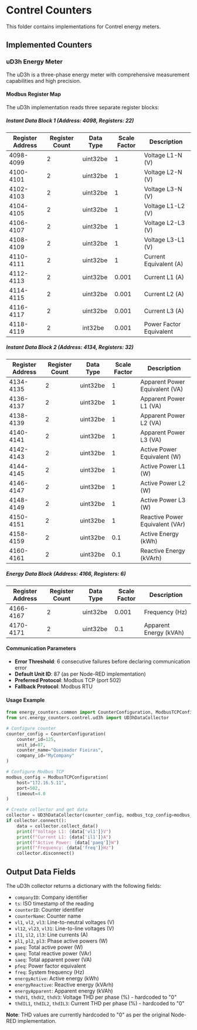 # Contrel Counters

This folder contains implementations for Contrel energy meters.

## Implemented Counters

### uD3h Energy Meter

The uD3h is a three-phase energy meter with comprehensive measurement capabilities and high precision.

#### Modbus Register Map

The uD3h implementation reads three separate register blocks:

##### Instant Data Block 1 (Address: 4098, Registers: 22)

| Register Address | Register Count | Data Type | Scale Factor | Description |
|------------------|----------------|-----------|--------------|-------------|
| 4098-4099 | 2 | uint32be | 1 | Voltage L1-N (V) |
| 4100-4101 | 2 | uint32be | 1 | Voltage L2-N (V) |
| 4102-4103 | 2 | uint32be | 1 | Voltage L3-N (V) |
| 4104-4105 | 2 | uint32be | 1 | Voltage L1-L2 (V) |
| 4106-4107 | 2 | uint32be | 1 | Voltage L2-L3 (V) |
| 4108-4109 | 2 | uint32be | 1 | Voltage L3-L1 (V) |
| 4110-4111 | 2 | uint32be | 1 | Current Equivalent (A) |
| 4112-4113 | 2 | uint32be | 0.001 | Current L1 (A) |
| 4114-4115 | 2 | uint32be | 0.001 | Current L2 (A) |
| 4116-4117 | 2 | uint32be | 0.001 | Current L3 (A) |
| 4118-4119 | 2 | int32be | 0.001 | Power Factor Equivalent |

##### Instant Data Block 2 (Address: 4134, Registers: 32)

| Register Address | Register Count | Data Type | Scale Factor | Description |
|------------------|----------------|-----------|--------------|-------------|
| 4134-4135 | 2 | uint32be | 1 | Apparent Power Equivalent (VA) |
| 4136-4137 | 2 | uint32be | 1 | Apparent Power L1 (VA) |
| 4138-4139 | 2 | uint32be | 1 | Apparent Power L2 (VA) |
| 4140-4141 | 2 | uint32be | 1 | Apparent Power L3 (VA) |
| 4142-4143 | 2 | uint32be | 1 | Active Power Equivalent (W) |
| 4144-4145 | 2 | uint32be | 1 | Active Power L1 (W) |
| 4146-4147 | 2 | uint32be | 1 | Active Power L2 (W) |
| 4148-4149 | 2 | uint32be | 1 | Active Power L3 (W) |
| 4150-4151 | 2 | uint32be | 1 | Reactive Power Equivalent (VAr) |
| 4158-4159 | 2 | uint32be | 0.1 | Active Energy (kWh) |
| 4160-4161 | 2 | uint32be | 0.1 | Reactive Energy (kVArh) |

##### Energy Data Block (Address: 4166, Registers: 6)

| Register Address | Register Count | Data Type | Scale Factor | Description |
|------------------|----------------|-----------|--------------|-------------|
| 4166-4167 | 2 | uint32be | 0.001 | Frequency (Hz) |
| 4170-4171 | 2 | uint32be | 0.1 | Apparent Energy (kVAh) |

#### Communication Parameters

- **Error Threshold**: 6 consecutive failures before declaring communication error
- **Default Unit ID**: 87 (as per Node-RED implementation)
- **Preferred Protocol**: Modbus TCP (port 502)
- **Fallback Protocol**: Modbus RTU

#### Usage Example

```python
from energy_counters.common import CounterConfiguration, ModbusTCPConfiguration
from src.energy_counters.contrel.ud3h import UD3hDataCollector

# Configure counter
counter_config = CounterConfiguration(
    counter_id=125,
    unit_id=87,
    counter_name="Queimador Fieiras",
    company_id="MyCompany"
)

# Configure Modbus TCP
modbus_config = ModbusTCPConfiguration(
    host="172.16.5.11",
    port=502,
    timeout=4.0
)

# Create collector and get data
collector = UD3hDataCollector(counter_config, modbus_tcp_config=modbus_config)
if collector.connect():
    data = collector.collect_data()
    print(f"Voltage L1: {data['vl1']}V")
    print(f"Current L1: {data['il1']}A")
    print(f"Active Power: {data['paeq']}W")
    print(f"Frequency: {data['freq']}Hz")
    collector.disconnect()
```

## Output Data Fields

The uD3h collector returns a dictionary with the following fields:

- `companyID`: Company identifier
- `ts`: ISO timestamp of the reading
- `counterID`: Counter identifier
- `counterName`: Counter name
- `vl1`, `vl2`, `vl3`: Line-to-neutral voltages (V)
- `vl12`, `vl23`, `vl31`: Line-to-line voltages (V)
- `il1`, `il2`, `il3`: Line currents (A)
- `pl1`, `pl2`, `pl3`: Phase active powers (W)
- `paeq`: Total active power (W)
- `qaeq`: Total reactive power (VAr)
- `saeq`: Total apparent power (VA)
- `pfeq`: Power factor equivalent
- `freq`: System frequency (Hz)
- `energyActive`: Active energy (kWh)
- `energyReactive`: Reactive energy (kVArh)
- `energyApparent`: Apparent energy (kVAh)
- `thdV1`, `thdV2`, `thdV3`: Voltage THD per phase (%) - hardcoded to "0"
- `thdIL1`, `thdIL2`, `thdIL3`: Current THD per phase (%) - hardcoded to "0"

**Note**: THD values are currently hardcoded to "0" as per the original Node-RED implementation.